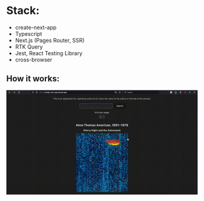 # Stack:

- create-next-app
- Typescript
- Next.js (Pages Router, SSR)
- RTK Query
- Jest, React Testing Library
- cross-browser

## How it works:

![image](https://github.com/mikhailyatsenko/nextjs-arts-app/blob/main/preview.gif)
